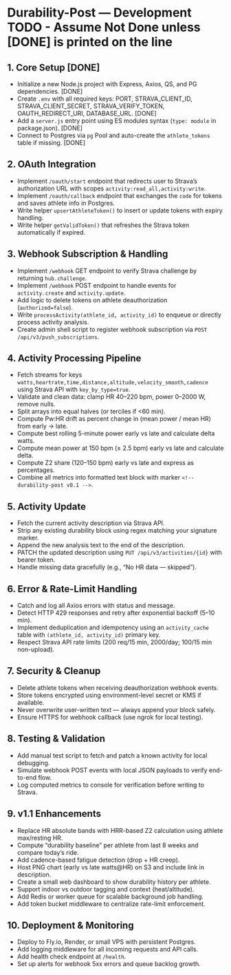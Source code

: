 
# Durability-Post — Development TODO - Assume Not Done unless [DONE] is printed on the line

## 1. Core Setup [DONE]
- Initialize a new Node.js project with Express, Axios, QS, and PG dependencies. [DONE]
- Create `.env` with all required keys: PORT, STRAVA_CLIENT_ID, STRAVA_CLIENT_SECRET, STRAVA_VERIFY_TOKEN, OAUTH_REDIRECT_URI, DATABASE_URL. [DONE]
- Add a `server.js` entry point using ES modules syntax (`type: module` in package.json). [DONE]
- Connect to Postgres via `pg` Pool and auto-create the `athlete_tokens` table if missing. [DONE]

## 2. OAuth Integration
- Implement `/oauth/start` endpoint that redirects user to Strava’s authorization URL with scopes `activity:read_all,activity:write`.  
- Implement `/oauth/callback` endpoint that exchanges the `code` for tokens and saves athlete info in Postgres.  
- Write helper `upsertAthleteToken()` to insert or update tokens with expiry handling.  
- Write helper `getValidToken()` that refreshes the Strava token automatically if expired.  

## 3. Webhook Subscription & Handling
- Implement `/webhook` GET endpoint to verify Strava challenge by returning `hub.challenge`.  
- Implement `/webhook` POST endpoint to handle events for `activity.create` and `activity.update`.  
- Add logic to delete tokens on athlete deauthorization (`authorized=false`).  
- Write `processActivity(athlete_id, activity_id)` to enqueue or directly process activity analysis.  
- Create admin shell script to register webhook subscription via `POST /api/v3/push_subscriptions`.  

## 4. Activity Processing Pipeline
- Fetch streams for keys `watts,heartrate,time,distance,altitude,velocity_smooth,cadence` using Strava API with `key_by_type=true`.  
- Validate and clean data: clamp HR 40–220 bpm, power 0–2000 W, remove nulls.  
- Split arrays into equal halves (or terciles if <60 min).  
- Compute Pw:HR drift as percent change in (mean power / mean HR) from early → late.  
- Compute best rolling 5-minute power early vs late and calculate delta watts.  
- Compute mean power at 150 bpm (± 2.5 bpm) early vs late and calculate delta.  
- Compute Z2 share (120–150 bpm) early vs late and express as percentages.  
- Combine all metrics into formatted text block with marker `<!-- durability-post v0.1 -->`.  

## 5. Activity Update
- Fetch the current activity description via Strava API.  
- Strip any existing durability block using regex matching your signature marker.  
- Append the new analysis text to the end of the description.  
- PATCH the updated description using `PUT /api/v3/activities/{id}` with bearer token.  
- Handle missing data gracefully (e.g., “No HR data — skipped”).  

## 6. Error & Rate-Limit Handling
- Catch and log all Axios errors with status and message.  
- Detect HTTP 429 responses and retry after exponential backoff (5–10 min).  
- Implement deduplication and idempotency using an `activity_cache` table with `(athlete_id, activity_id)` primary key.  
- Respect Strava API rate limits (200 req/15 min, 2000/day; 100/15 min non-upload).  

## 7. Security & Cleanup
- Delete athlete tokens when receiving deauthorization webhook events.  
- Store tokens encrypted using environment-level secret or KMS if available.  
- Never overwrite user-written text — always append your block safely.  
- Ensure HTTPS for webhook callback (use ngrok for local testing).  

## 8. Testing & Validation
- Add manual test script to fetch and patch a known activity for local debugging.  
- Simulate webhook POST events with local JSON payloads to verify end-to-end flow.  
- Log computed metrics to console for verification before writing to Strava.  

## 9. v1.1 Enhancements
- Replace HR absolute bands with HRR-based Z2 calculation using athlete max/resting HR.  
- Compute “durability baseline” per athlete from last 8 weeks and compare today’s ride.  
- Add cadence-based fatigue detection (drop + HR creep).  
- Host PNG chart (early vs late watts@HR) on S3 and include link in description.  
- Create a small web dashboard to show durability history per athlete.  
- Support indoor vs outdoor tagging and context (heat/altitude).  
- Add Redis or worker queue for scalable background job handling.  
- Add token bucket middleware to centralize rate-limit enforcement.  

## 10. Deployment & Monitoring
- Deploy to Fly.io, Render, or small VPS with persistent Postgres.  
- Add logging middleware for all incoming requests and API calls.  
- Add health check endpoint at `/health`.  
- Set up alerts for webhook 5xx errors and queue backlog growth.  
